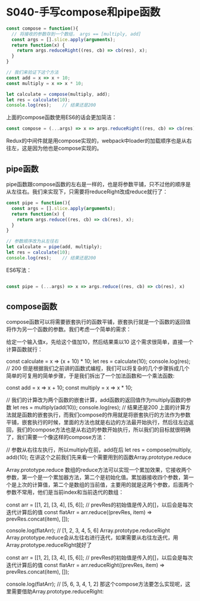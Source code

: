 # S040-手写compose和pipe函数

```js
const compose = function(){
  // 将接收的参数存到一个数组， args == [multiply, add]
  const args = [].slice.apply(arguments);
  return function(x) {
    return args.reduceRight((res, cb) => cb(res), x);
  }
}

// 我们来验证下这个方法
const add = x => x + 10;
const multiply = x => x * 10;

let calculate = compose(multiply, add);
let res = calculate(10);
console.log(res);    // 结果还是200

```

上面的compose函数使用ES6的话会更加简洁：
```js
const compose = (...args) => x => args.reduceRight((res, cb) => cb(res), x);
```

Redux的中间件就是用compose实现的，webpack中loader的加载顺序也是从右往左，这是因为他也是compose实现的。

## pipe函数
pipe函数跟compose函数的左右是一样的，也是将参数平铺，只不过他的顺序是从左往右。我们来实现下，只需要将reduceRight改成reduce就行了：
```js
const pipe = function(){
  const args = [].slice.apply(arguments);
  return function(x) {
    return args.reduce((res, cb) => cb(res), x);
  }
}

// 参数顺序改为从左往右
let calculate = pipe(add, multiply);
let res = calculate(10);
console.log(res);    // 结果还是200

```
ES6写法：
```js

const pipe = (...args) => x => args.reduce((res, cb) => cb(res), x)

```












## compose函数
compose函数可以将需要嵌套执行的函数平铺，嵌套执行就是一个函数的返回值将作为另一个函数的参数。我们考虑一个简单的需求：

给定一个输入值x，先给这个值加10，然后结果乘以10
这个需求很简单，直接一个计算函数就行：

const calculate = x => (x + 10) * 10;
let res = calculate(10);
console.log(res);    // 200
但是根据我们之前讲的函数式编程，我们可以将复杂的几个步骤拆成几个简单的可复用的简单步骤，于是我们拆出了一个加法函数和一个乘法函数:

const add = x => x + 10;
const multiply = x => x * 10;

// 我们的计算改为两个函数的嵌套计算，add函数的返回值作为multiply函数的参数
let res = multiply(add(10));
console.log(res);    // 结果还是200
上面的计算方法就是函数的嵌套执行，而我们compose的作用就是将嵌套执行的方法作为参数平铺，嵌套执行的时候，里面的方法也就是右边的方法最开始执行，然后往左边返回，我们的compose方法也是从右边的参数开始执行，所以我们的目标就很明确了，我们需要一个像这样的compose方法：

// 参数从右往左执行，所以multiply在前，add在后
let res = compose(multiply, add)(10);
在讲这个之前我们先来看一个需要用到的函数Array.prototype.reduce

Array.prototype.reduce
数组的reduce方法可以实现一个累加效果，它接收两个参数，第一个是一个累加器方法，第二个是初始化值。累加器接收四个参数，第一个是上次的计算值，第二个是数组的当前值，主要用的就是这两个参数，后面两个参数不常用，他们是当前index和当前迭代的数组：

const arr = [[1, 2], [3, 4], [5, 6]];
// prevRes的初始值是传入的[]，以后会是每次迭代计算后的值
const flatArr = arr.reduce((prevRes, item) => prevRes.concat(item), []);

console.log(flatArr); // [1, 2, 3, 4, 5, 6]
Array.prototype.reduceRight
Array.prototype.reduce会从左往右进行迭代，如果需要从右往左迭代，用Array.prototype.reduceRight就好了

const arr = [[1, 2], [3, 4], [5, 6]];
// prevRes的初始值是传入的[]，以后会是每次迭代计算后的值
const flatArr = arr.reduceRight((prevRes, item) => prevRes.concat(item), []);

console.log(flatArr); // [5, 6, 3, 4, 1, 2]
那这个compose方法要怎么实现呢，这里需要借助Array.prototype.reduceRight:
